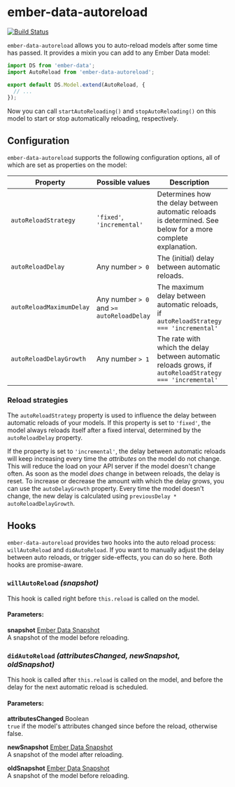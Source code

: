 # ember-data-autoreload

[![Build Status](https://travis-ci.org/joukevandermaas/ember-data-autoreload.svg?branch=master)](https://travis-ci.org/joukevandermaas/ember-data-autoreload)


`ember-data-autoreload` allows you to auto-reload models after some time 
has passed. It provides a mixin you can add to any Ember Data model:

```js
import DS from 'ember-data';
import AutoReload from 'ember-data-autoreload';

export default DS.Model.extend(AutoReload, {
  // ...
});
```

Now you can call `startAutoReloading()` and `stopAutoReloading()` on this
model to start or stop automatically reloading, respectively.

## Configuration

`ember-data-autoreload` supports the following configuration options, all 
of which are set as properties on the model:

| Property | Possible values | Description | Default value |
|---|---|---|--:|
| `autoReloadStrategy`     | `'fixed'`, `'incremental'` | Determines how the delay between automatic reloads is determined. See below for a more complete explanation. | `'incremental'` |
| `autoReloadDelay`        | Any number `> 0` | The (initial) delay between automatic reloads. | `30000` |
| `autoReloadMaximumDelay` | Any number `> 0` and `>= autoReloadDelay` | The maximum delay between automatic reloads, if `autoReloadStrategy === 'incremental'` | `300000` |
| `autoReloadDelayGrowth`  | Any number `> 1` | The rate with which the delay between automatic reloads grows, if `autoReloadStrategy === 'incremental'` | `2` |

### Reload strategies

The `autoReloadStrategy` property is used to influence the delay between
automatic reloads of your models. If this property is set to `'fixed'`,
the model always reloads itself after a fixed interval, determined by the
`autoReloadDelay` property.

If the property is set to `'incremental'`, the delay between automatic reloads
will keep increasing every time the *attributes* on the model do not change. This 
will reduce the load on your API server if the model doesn't change often. As soon 
as the model *does* change in between reloads, the delay is reset. To increase or 
decrease the amount with which the delay grows, you can use the `autoDelayGrowth` 
property. Every time the model doesn't change, the new delay is calculated using 
`previousDelay * autoReloadDelayGrowth`.

## Hooks

`ember-data-autoreload` provides two hooks into the auto reload process: `willAutoReload` and
`didAutoReload`. If you want to manually adjust the delay between auto reloads, or trigger side-effects,
you can do so here. Both hooks are promise-aware.

### `willAutoReload` *(snapshot)*

This hook is called right before `this.reload` is called on the model.

#### Parameters:

**snapshot** [Ember Data Snapshot](http://emberjs.com/api/data/classes/DS.Snapshot.html)  
A snapshot of the model before reloading.

### `didAutoReload` *(attributesChanged, newSnapshot, oldSnapshot)*

This hook is called after `this.reload` is called on the model, and before
the delay for the next automatic reload is scheduled.

#### Parameters:

**attributesChanged** Boolean  
`true` if the model's attributes changed since before the reload, otherwise false.

**newSnapshot** [Ember Data Snapshot](http://emberjs.com/api/data/classes/DS.Snapshot.html)  
A snapshot of the model after reloading.

**oldSnapshot** [Ember Data Snapshot](http://emberjs.com/api/data/classes/DS.Snapshot.html)  
A snapshot of the model before reloading.
